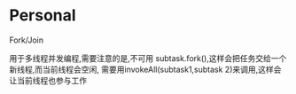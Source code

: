 # Personal
Fork/Join

用于多线程并发编程,需要注意的是,不可用 subtask.fork(),这样会把任务交给一个新线程,而当前线程会空闲, 需要用invokeAll(subtask1,subtask
2)来调用,这样会让当前线程也参与工作
